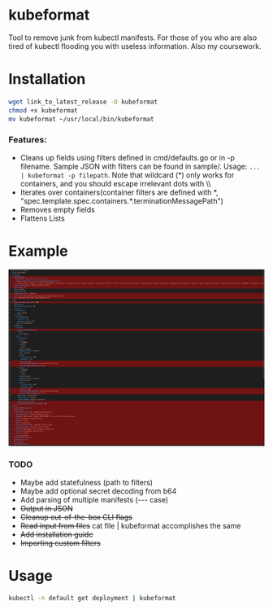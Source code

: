 # kubeformat
Tool to remove junk from kubectl manifests. For those of you who are also tired of kubectl flooding you with useless information. Also my coursework. 
# Installation
```sh
wget link_to_latest_release -O kubeformat
chmod +x kubeformat
mv kubeformat ~/usr/local/bin/kubeformat
```
### Features:
* Cleans up fields using filters defined in cmd/defaults.go or in -p filename. Sample JSON with filters can be found in sample/. Usage: `... | kubeformat -p filepath`. Note that wildcard (*) only works for containers, and you should escape irrelevant dots with \\\\
* Iterates over containers(container filters are defined with \*, "spec.template.spec.containers.\*.terminationMessagePath")
* Removes empty fields
* Flattens Lists
# Example
![example](./example.png)
### TODO
* Maybe add statefulness (path to filters)
* Maybe add optional secret decoding from b64
* Add parsing of multiple manifests (--- case)
* ~~Output in JSON~~
* ~~Cleanup out-of-the-box CLI flags~~
* ~~Read input from files~~ cat file | kubeformat accomplishes the same
* ~~Add installation guide~~
* ~~Importing custom filters~~
# Usage
```sh
kubectl -n default get deployment | kubeformat
```
